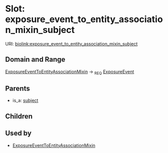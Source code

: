 
# Slot: exposure_event_to_entity_association_mixin_subject




URI: [biolink:exposure_event_to_entity_association_mixin_subject](https://w3id.org/biolink/vocab/exposure_event_to_entity_association_mixin_subject)


## Domain and Range

[ExposureEventToEntityAssociationMixin](ExposureEventToEntityAssociationMixin.md) ->  <sub>REQ</sub> [ExposureEvent](ExposureEvent.md)

## Parents

 *  is_a: [subject](subject.md)

## Children


## Used by

 * [ExposureEventToEntityAssociationMixin](ExposureEventToEntityAssociationMixin.md)
